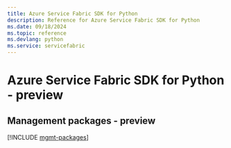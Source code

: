 ```yaml
---
title: Azure Service Fabric SDK for Python
description: Reference for Azure Service Fabric SDK for Python
ms.date: 09/18/2024
ms.topic: reference
ms.devlang: python
ms.service: servicefabric
---
```

# Azure Service Fabric SDK for Python - preview

## Management packages - preview
[!INCLUDE [mgmt-packages](service-fabric-mgmt-index.md)]
